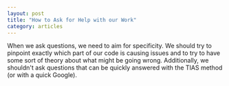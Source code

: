 ```yaml
---
layout: post
title: "How to Ask for Help with our Work"
category: articles
---
```


When we ask questions, we need to aim for specificity. We should try to pinpoint exactly which part of our code is causing issues and to try to have some sort of theory about what might be going wrong. Additionally, we shouldn't ask questions that can be quickly answered with the TIAS method (or with a quick Google).